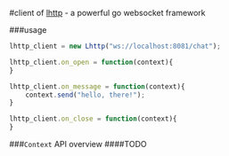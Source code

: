 #client of [lhttp](https://github.com/fanux/lhttp) - a powerful go websocket framework

###usage
```javascript
lhttp_client = new Lhttp("ws://localhost:8081/chat");

lhttp_client.on_open = function(context){
}

lhttp_client.on_message = function(context){
    context.send("hello, there!");
}

lhttp_client.on_close = function(context){
}
```
###`Context` API overview
####TODO
